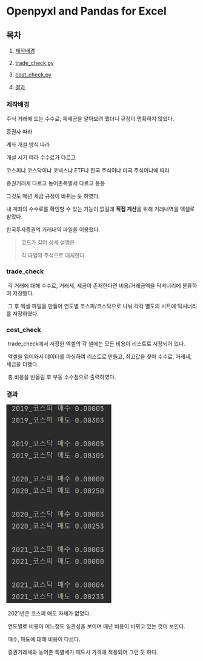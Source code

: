 # Openpyxl and Pandas for Excel

## 목차

1. [제작배경](#제작배경)

2. [trade_check.py](#trade_check)

3. [cost_check.py](#cost_check)

4. [결과](#결과)



### 제작배경

주식 거래에 드는 수수료, 제세금을 알아보려 했더니 규정이 명확하지 않았다.

증권사 따라 

계좌 개설 방식 따라 

개설 시기 따라 수수료가 다르고

코스피냐 코스닥이냐 코넥스냐  ETF냐 한국 주식이냐 미국 주식이냐에 따라 

증권거래세 다르고 농어촌특별세 다르고 등등

그것도 매년 세금 규정이 바뀌는 듯 하였다.

내 계좌의 수수료를 확인할 수 있는 기능이 없길래 **직접 계산**을 위해 거래내역을 엑셀로 받았다.

한국투자증권의 거래내역 파일을 이용했다.



>코드가 길어 상세 설명은 
>
>각 파일의 주석으로 대체한다.



### trade_check

​	각 거래에 대해 수수료, 거래세, 세금이 존재한다면  비용/거래금액을 딕셔너리에 분류하여 저장했다.

​	그 후 엑셀 파일을 만들어 연도별 코스피/코스닥으로 나눠 각각 별도의 시트에 딕셔너리를 저장하였다.



### cost_check

​	trade_check에서 저장한 엑셀의 각 셀에는 모든 비용이 리스트로 저장되어 있다.

​	엑셀을 읽어와서 데이터를 파싱하여 리스트로 만들고, 최고값을 찾아 수수료, 거래세, 세금을 더했다. 

​	총 비용을 반올림 후 부동 소수점으로 출력하였다.



### 결과

![result](result.png)

​	2021년은 코스피 매도 자체가 없었다. 

​	연도별로 비용이 어느정도 일관성을 보이며 매년 비용이 바뀌고 있는 것이 보인다.

​	매수, 매도에 대해 비용이 다르다. 

​	증권거래세와 농어촌 특별세가 매도시 가격에 적용되어 그런 듯 하다.
